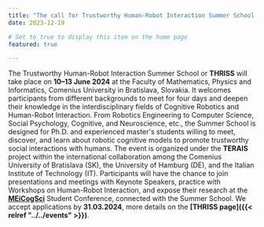 ```yaml
---
title: "The call for Trustworthy Human-Robot Interaction Summer School just opened"
date: 2023-12-19

# Set to true to display this item on the home page
featured: true

---
```

The Trustworthy Human-Robot Interaction Summer School or **THRISS** will take place on **10–13 June 2024** at the Faculty of Mathematics, Physics and Informatics, Comenius University in Bratislava, Slovakia. It welcomes participants from different backgrounds to meet for four days and deepen their knowledge in the interdisciplinary fields of Cognitive Robotics and Human-Robot Interaction. From Robotics Engineering to Computer Science, Social Psychology, Cognitive, and Neuroscience, etc., the Summer School is designed for Ph.D. and experienced master's students willing to meet, discover, and learn about robotic cognitive models to promote trustworthy social interactions with humans. The event is organized under the **TERAIS** project within the international collaboration among the Comenius University of Bratislava (SK), the University of Hamburg (DE), and the Italian Institute of Technology (IT). Participants will have the chance to join presentations and meetings with Keynote Speakers, practice with Workshops on Human-Robot Interaction, and expose their research at the [**MEiCogSci**](https://www.meicogsci.eu/) Student Conference, connected with the Summer School. We accept applications by **31.03.2024**, more details on the **[THRISS page]({{< relref "../../events" >}})**.
